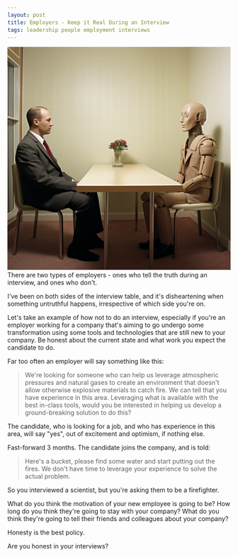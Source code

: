 ```yaml
---
layout: post
title: Employers - Keep it Real During an Interview
tags: leadership people employment interviews
---
```


<img src="/assets/img/employers-keep-it-real.png" 
alt="Employers - Keep it Real During an Interview" />
There are two types of employers - ones who tell the truth during an interview, and ones who don't.

I've been on both sides of the interview table, and it's disheartening when something untruthful happens,
irrespective of which side you're on.

Let's take an example of how not to do an interview, especially if you're an employer working for a company that's aiming
to go undergo some transformation using some tools and technologies that are still new to your company. Be honest about the
current state and what work you expect the candidate to do.

Far too often an employer will say something like this:

> We're looking for someone who can help us leverage atmospheric pressures and natural gases to create an environment
> that doesn't allow otherwise explosive materials to catch fire. We can tell that you have experience in this area. Leveraging what is
> available with the best in-class tools, would you be interested in helping us develop a ground-breaking solution to do this?

The candidate, who is looking for a job, and who has experience in this area, will say "yes", out of excitement and optimism,
if nothing else.

Fast-forward 3 months. The candidate joins the company, and is told:

> Here's a bucket, please find some water and start putting out the fires. We don't have time to leverage your
> experience to solve the actual problem.

So you interviewed a scientist, but you're asking them to be a firefighter.

What do you think the motivation of your new employee is going to be? How long do you think they're going to stay with your company?
What do you think they're going to tell their friends and colleagues about your company?

Honesty is the best policy.

Are you honest in your interviews?